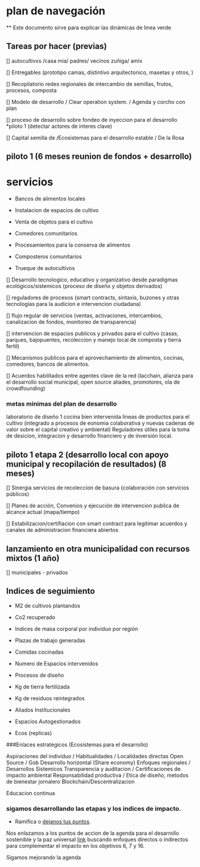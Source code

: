 

# plan de navegación

** Este documento sirve para explicar las dinámicas de linea verde


## Tareas por hacer (previas)

[] autocultivxs /casa mia/ padres/ vecinos zuñiga/ amix

[] Entregables (prototipo camas, distintivo arquitectonico, masetas y otros, )

[] Recopilatorio redes regionales de intercambio de semillas, frutos, procesos, composta

[] Modelo de desarrollo / Clear operation system. / Agenda y corcho con plan

[] proceso de desarrollo sobre fondeo de inyeccion para el desarrollo *piloto 1 (detectar actores de interes clave)

[] Capital semilla de /Ecosistemas para el desarrollo estable / De la Rosa 






## piloto 1 (6 meses reunion de fondos + desarrollo)

# servicios 

 - Bancos de alimentos locales
 
 - Instalacion de espacios de cultivo
 
 - Venta de objetos para el cultivo
 
 - Comedores comunitarios

 - Procesamientos para la conserva de alimentos

 - Composteros comunitarios
 
 - Trueque de autocultivos
 
[] Desarrollo tecnologico, educativo y organizativo desde paradigmas ecológicos/sistemicos (proceso de diseño y objetos derivados)

[] reguladores de procesos (smart contracts, sintaxis, buzones y otras tecnologías para la audicion e intervencion ciudadana)

[] flujo regular de servicios (ventas, activaciones, intercambios, canalizacion de fondos, monitoreo de transparencia)

[] intervencion de espacios publicos y privados para el cultivo (casas, parques, bajopuentes, recoleccion y manejo local de composta y tierra fertil)

[] Mecanismos publicos para el aprovechamiento de alimentos, cocinas, comedores, bancos de alimentos.

[] Acuerdos habilitados entre agentes clave de la red (lacchain, alianza para el desarrollo social municipal, open source aliades, promotores, ola de crowdfounding)



### metas minimas del plan de desarrollo
laboratorio de diseño
1 cocina bien intervenida
lineas de productos para el cultivo (integrado a procesos de eonomia colaborativa y nuevas cadenas de valor sobre el capital creativo y ambiental)
Reguladores útiles para la toma de desicion, integracion y desarrollo financiero y de inversión local.


 ## piloto 1 etapa 2 (desarrollo local con apoyo municipal y recopilación de resultados) (8 meses)

 [] Sinergia servicios de recoleccion de basura (colaboración con servicios públicos)

 [] Planes de acción, Convenios y ejecución de intervencion publica de alcance actual (mapa/tiempo)

 [] Estabilizacion/certifiacion con smart contract para legitimar acuerdos y canales de administracion financiera abiertos


 ## lanzamiento en otra municipalidad con recursos mixtos (1 año)

[] municipales - privados 



## Indices de seguimiento

- M2 de cultivos plantandos

- Co2 recuperado

- Indices de masa corporal por individuo por región

- Plazas de trabajo generadas

- Comidas cocinadas

- Numero de Espacios intervenidos

- Procesos de diseño

- Kg de tierra fertilizada

- Kg de residuos reintegrados

- Aliados Institucionales

- Espacios Autogestionados

- Ecos (replicas)


###Enlaces estratégicos (Ecosistemas para el desarrollo)

Aspiraciones del individuo / Habitualidades / Localidades directas
Open Source / Gob
Desarrollo horizontal (Share economy)
Enfoques regionales / Desarrollos Sistemicos 
Transparencia y auditacion / Certificaciones de impacto ambiental 
Responsabilidad productiva / Etica de diseño, metodos de bienestar jornalero
Blockchain/Descentralizacion

Educacion continua






### sigamos desarrollando las etapas y los indices de impacto.
* Ramifica o [dejanos tus puntos](https://www.instagram.com/linea.verde.opd/).

Nos enlazamos a los puntos de accion de la agenda para el desarrollo sostenible y la paz universal [link](https://www.onu.org.mx/agenda-2030/)
buscando enfoques directos o indirectos para complementar el impacto en los objetivos 6, 7 y 16.

Sigamos mejorando la agenda
 
 
